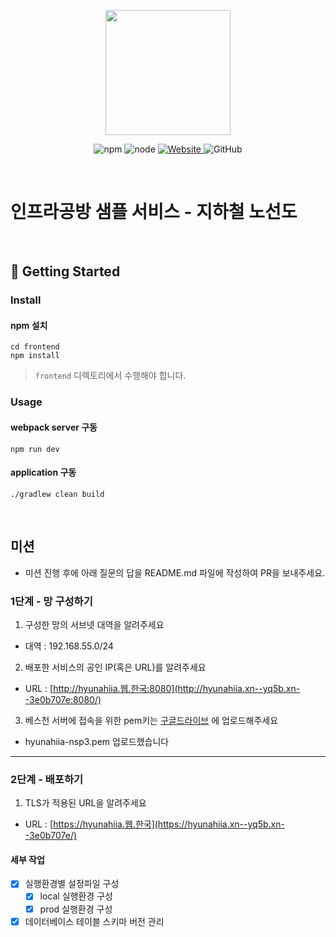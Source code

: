 <p align="center">
    <img width="200px;" src="https://raw.githubusercontent.com/woowacourse/atdd-subway-admin-frontend/master/images/main_logo.png"/>
</p>
<p align="center">
  <img alt="npm" src="https://img.shields.io/badge/npm-%3E%3D%205.5.0-blue">
  <img alt="node" src="https://img.shields.io/badge/node-%3E%3D%209.3.0-blue">
  <a href="https://edu.nextstep.camp/c/R89PYi5H" alt="nextstep atdd">
    <img alt="Website" src="https://img.shields.io/website?url=https%3A%2F%2Fedu.nextstep.camp%2Fc%2FR89PYi5H">
  </a>
  <img alt="GitHub" src="https://img.shields.io/github/license/next-step/atdd-subway-service">
</p>

<br>

# 인프라공방 샘플 서비스 - 지하철 노선도

<br>

## 🚀 Getting Started

### Install
#### npm 설치
```
cd frontend
npm install
```
> `frontend` 디렉토리에서 수행해야 합니다.

### Usage
#### webpack server 구동
```
npm run dev
```
#### application 구동
```
./gradlew clean build
```
<br>

## 미션

* 미션 진행 후에 아래 질문의 답을 README.md 파일에 작성하여 PR을 보내주세요.

### 1단계 - 망 구성하기
1. 구성한 망의 서브넷 대역을 알려주세요
- 대역 : 192.168.55.0/24

2. 배포한 서비스의 공인 IP(혹은 URL)를 알려주세요
- URL : [http://hyunahiia.웹.한국:8080](http://hyunahiia.xn--yq5b.xn--3e0b707e:8080/)

3. 베스천 서버에 접속을 위한 pem키는 [구글드라이브](https://drive.google.com/drive/folders/1dZiCUwNeH1LMglp8dyTqqsL1b2yBnzd1?usp=sharing) 에 업로드해주세요
- hyunahiia-nsp3.pem 업로드했습니다

---

### 2단계 - 배포하기
1. TLS가 적용된 URL을 알려주세요

- URL : [https://hyunahiia.웹.한국](https://hyunahiia.xn--yq5b.xn--3e0b707e/)

#### 세부 작업
- [x] 실행환경별 설정파일 구성
  - [x] local 실행환경 구성
  - [x] prod 실행환경 구성
- [x] 데이터베이스 테이블 스키마 버전 관리
